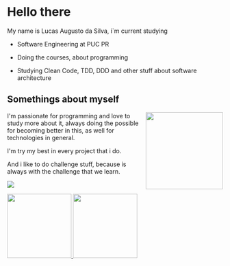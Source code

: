 # Hello there
<div>
  <p> My name is Lucas Augusto da Silva, i`m current studying </p>
  <ul>
    <li><p>Software Engineering at PUC PR</p></li>
    <li><p>Doing the courses, about programming</p></li>
    <li><p>Studying Clean Code, TDD, DDD and other stuff about software architecture</p></li>
  </ul>
</div>

<div>
  <h2>Somethings about myself</h2>

  <img align="right" width="180" src="https://i.pinimg.com/originals/a0/d5/81/a0d581666d26dd9c66bf8ed395cba948.gif">

  <p>I'm passionate for programming and love to study more about it, always doing the possible for becoming better in this, as well for technologies in general.</p>
  <p>I'm try my best in every project that i do.</p>
  <p>And i like to do challenge stuff, because is always with the challenge that we learn.</p>
  <p><a href="https://www.linkedin.com/in/lucas-augusto-silva-6a12aa135/"><img src="https://img.shields.io/badge/Linkedin-LucasAuSilva-blue"></a> </p>
</div>

<div>
  <a href="https://github.com/LucasAuSilva">
  <img height="150em" src="https://github-readme-stats.vercel.app/api?username=LucasAuSilva&count_private=true&show_icons=true&hide=prs,contribs&include_all_commits=true&theme=tokyonight">
  <img height="150em" src="https://github-readme-stats.vercel.app/api/top-langs/?username=LucasAuSilva&layout=compact&langs_count=8&theme=tokyonight">
</div> 
